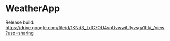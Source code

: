 # WeatherApp

Release build: https://drive.google.com/file/d/1KNd3_LdC7OU4vpUvwwiUIyvsga1ttki_/view?usp=sharing
